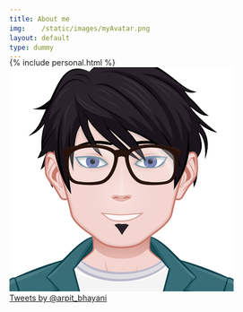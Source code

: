 ```yaml
---
title: About me
img:    /static/images/myAvatar.png
layout: default
type: dummy
---
```


<div style="margin-top: -20px;">
    {% include personal.html %}
</div>

<div class="ui centered one column grid">
    <div class="column center aligned">
        <div class="github-card" data-github="arpitbbhayani" data-width="400" data-height="" data-theme="default"></div>
        <script src="//cdn.jsdelivr.net/github-cards/latest/widget.js"></script>
    </div>
</div>

<div class="ui centered two column grid">
    <div class="column">
        <div class="ui center aligned basic segment">
            <img src='/static/images/myAvatar.png'>
        </div>
    </div>
    <div class="column">
        <div class="ui center aligned basic segment">
            <a class="twitter-timeline" href="https://twitter.com/arpit_bhayani" data-widget-id="675737137438822400">Tweets by @arpit_bhayani</a>
            <script>!function(d,s,id){var js,fjs=d.getElementsByTagName(s)[0],p=/^http:/.test(d.location)?'http':'https';if(!d.getElementById(id)){js=d.createElement(s);js.id=id;js.src=p+"://platform.twitter.com/widgets.js";fjs.parentNode.insertBefore(js,fjs);}}(document,"script","twitter-wjs");</script>
        </div>
    </div>
</div>


<div class="ui centered one column grid">
    <div class="column center aligned">
        <div type="card" quora-profile="https://www.quora.com/profile/Arpit-Bhayani"></div>
        <script src="http://codeville.org.in/static/js/quora-widget.min.js"></script>
    </div>
</div>

<div class="ui section divider hidden"></div>
<div class="ui center aligned basic segment">
    <a class="social_icon" href="mailto:arpit.b.bhayani@gmail.com"><i class="very huge mail icon"></i></a>
    <a class="social_icon" href="https://github.com/arpitbbhayani"><i class="very huge github square icon"></i></a>
    <a class="social_icon" href="https://facebook.com/itsmearpit"><i class="very huge facebook square icon"></i></a>
    <a class="social_icon" href="https://www.linkedin.com/profile/view?id=42931734"><i class="very huge linkedin square icon"></i></a>
</div>
